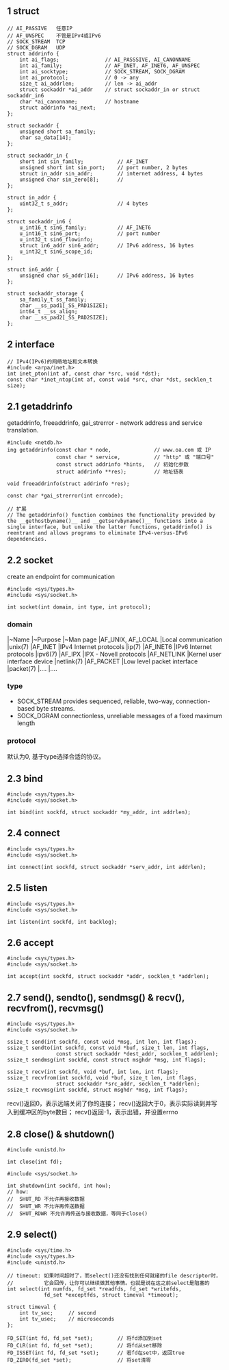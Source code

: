 ## 1 struct

```
// AI_PASSIVE   任意IP
// AF_UNSPEC    不管是IPv4或IPv6
// SOCK_STREAM  TCP
// SOCK_DGRAM   UDP
struct addrinfo {
    int ai_flags;               // AI_PASSSIVE, AI_CANONNAME
    int ai_family;              // AF_INET, AF_INET6, AF_UNSPEC
    int ai_socktype;            // SOCK_STREAM, SOCK_DGRAM
    int ai_protocol;            // 0 -> any
    size_t ai_addrlen;          // len -> ai_addr
    struct sockaddr *ai_addr    // struct sockaddr_in or struct sockaddr_in6
    char *ai_canonname;         // hostname
    struct addrinfo *ai_next;
};

struct sockaddr {
    unsigned short sa_family;
    char sa_data[14];
};

struct sockaddr_in {
    short int sin_family;           // AF_INET
    unsigned short int sin_port;    // port number, 2 bytes
    struct in_addr sin_addr;        // internet address, 4 bytes
    unsigned char sin_zero[8];      // 
};

struct in_addr {
    uint32_t s_addr;                // 4 bytes
};

struct sockaddr_in6 {
    u_int16_t sin6_family;          // AF_INET6
    u_int16_t sin6_port;            // port number
    u_int32_t sin6_flowinfo;
    struct in6_addr sin6_addr;      // IPv6 address, 16 bytes
    u_int32_t sin6_scope_id;
};

struct in6_addr {
    unsigned char s6_addr[16];      // IPv6 address, 16 bytes
};

struct sockaddr_storage {
    sa_family_t ss_family;
    char __ss_pad1[_SS_PAD1SIZE];
    int64_t __ss_align;
    char __ss_pad2[_SS_PAD2SIZE];
};
```

## 2 interface

```
// IPv4(IPv6)的网络地址和文本转换
#include <arpa/inet.h>
int inet_pton(int af, const char *src, void *dst);
const char *inet_ntop(int af, const void *src, char *dst, socklen_t size);
```

## 2.1 getaddrinfo

getaddrinfo, freeaddrinfo, gai_strerror - network address and service translation.

```
#include <netdb.h>
ing getaddrinfo(const char * node,              // www.oa.com 或 IP
                const char * service,           // "http" 或 "端口号"
                const struct addrinfo *hints,   // 初始化参数
                struct addrinfo **res);         // 地址链表

void freeaddrinfo(struct addrinfo *res);

const char *gai_strerror(int errcode);

// 扩展
// The getaddrinfo() function combines the functionality provided by the __gethostbyname()__ and __getservbyname()__ functions into a single interface, but unlike the latter functions, getaddrinfo() is reentrant and allows programs to eliminate IPv4-versus-IPv6 dependencies.
```

## 2.2 socket

create an endpoint for communication

```
#include <sys/types.h>
#include <sys/socket.h>

int socket(int domain, int type, int protocol);
```
### domain

|~Name              |~Purpose                               |~Man page
|AF_UNIX, AF_LOCAL  |Local communication                    |unix(7)
|AF_INET            |IPv4 Internet protocols                |ip(7)
|AF_INET6           |IPv6 Internet protocols                |ipv6(7)
|AF_IPX             |IPX - Novell protocols
|AF_NETLINK         |Kernel user interface device           |netlink(7)
|AF_PACKET          |Low level packet interface             |packet(7)
|....               |....

### type

* SOCK_STREAM provides sequenced, reliable, two-way, connection-based byte streams.
* SOCK_DGRAM connectionless, unreliable messages of a fixed maximum length

### protocol

默认为0, 基于type选择合适的协议。

## 2.3 bind

```
#include <sys/types.h>
#include <sys/socket.h>

int bind(int sockfd, struct sockaddr *my_addr, int addrlen);
```

## 2.4 connect

```
#include <sys/types.h>
#include <sys/socket.h>

int connect(int sockfd, struct sockaddr *serv_addr, int addrlen);
```

## 2.5 listen

```
#include <sys/types.h>
#include <sys/socket.h>

int listen(int sockfd, int backlog);
```

## 2.6 accept

```
#include <sys/types.h>
#include <sys/socket.h>

int accept(int sockfd, struct sockaddr *addr, socklen_t *addrlen);
```
## 2.7 send(), sendto(), sendmsg() & recv(), recvfrom(), recvmsg()

```
#include <sys/types.h>
#include <sys/socket.h>

ssize_t send(int sockfd, const void *msg, int len, int flags);
ssize_t sendto(int sockfd, const void *buf, size_t len, int flags,
                const struct sockaddr *dest_addr, socklen_t addrlen);
ssize_t sendmsg(int sockfd, const struct msghdr *msg, int flags);

ssize_t recv(int sockfd, void *buf, int len, int flags);
ssize_t recvfrom(int sockfd, void *buf, size_t len, int flags,
                struct sockaddr *src_addr, socklen_t *addrlen);
ssize_t recvmsg(int sockfd, struct msghdr *msg, int flags);
```

recv()返回0，表示远端关闭了你的连接；
recv()返回大于0，表示实际读到并写入到缓冲区的byte数目；
recv()返回-1，表示出错，并设置errno

## 2.8 close() & shutdown()

```
#include <unistd.h>

int close(int fd);
```

```
#include <sys/socket.h>

int shutdown(int sockfd, int how);
// how:
//  SHUT_RD 不允许再接收数据
//  SHUT_WR 不允许再传送数据
//  SHUT_RDWR 不允许再传送与接收数据，等同于close()
```
## 2.9 select()

```
#include <sys/time.h>
#include <sys/types.h>
#include <unistd.h>

// timeout: 如果时间超时了，而select()还没有找到任何就绪的file descriptor时，
//          它会回传，让你可以继续做其他事情。也就是说在这之前select是阻塞的
int select(int numfds, fd_set *readfds, fd_set *writefds,
            fd_set *exceptfds, struct timeval *timeout);

struct timeval {
    int tv_sec;     // second
    int tv_usec;    // microseconds
};

FD_SET(int fd, fd_set *set);        // 将fd添加到set
FD_CLR(int fd, fd_set *set);        // 将fd从set移除
FD_ISSET(int fd, fd_set *set);      // 若fd在set中，返回true
FD_ZERO(fd_set *set);               // 将set清零
```
